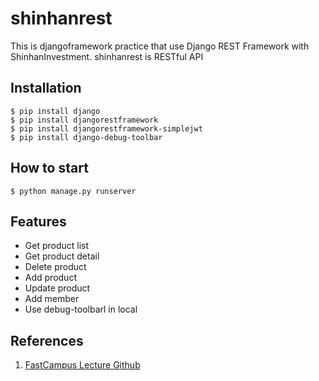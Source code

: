 # shinhanrest
This is djangoframework practice that use Django REST Framework with ShinhanInvestment. shinhanrest is RESTful API

## Installation
```shell
$ pip install django
$ pip install djangorestframework
$ pip install djangorestframework-simplejwt
$ pip install django-debug-toolbar
```
## How to start
```shell
$ python manage.py runserver
```

## Features
- Get product list
- Get product detail
- Delete product
- Add product
- Update product
- Add member
- Use debug-toolbarl in local

## References
1. [FastCampus Lecture Github](https://github.com/Alghost/2023-shinhan)
